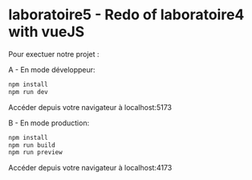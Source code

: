 # laboratoire5 - Redo of laboratoire4 with vueJS

Pour exectuer notre projet :

A - En mode développeur:

```sh
npm install
npm run dev
```
Accéder depuis votre navigateur à localhost:5173

B - En mode production: 

```sh
npm install
npm run build
npm run preview
```

Accéder depuis votre navigateur à localhost:4173
